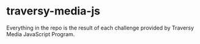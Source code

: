 # traversy-media-js
Everything in the repo is the result of each challenge provided by Traversy Media JavaScript Program.
